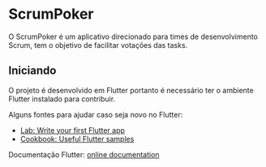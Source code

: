 # ScrumPoker

O ScrumPoker é um aplicativo direcionado para times de desenvolvimento Scrum, tem o objetivo de facilitar votações das tasks.

## Iniciando

O projeto é desenvolvido em Flutter portanto é necessário ter o ambiente Flutter instalado para contribuir.

Alguns fontes para ajudar caso seja novo no Flutter:
- [Lab: Write your first Flutter app](https://flutter.dev/docs/get-started/codelab)
- [Cookbook: Useful Flutter samples](https://flutter.dev/docs/cookbook)

Documentação Flutter:
[online documentation](https://flutter.dev/docs)

